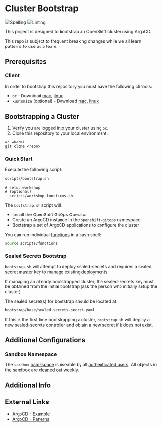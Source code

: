 # Cluster Bootstrap

[![Spelling](https://github.com/Enterprise-Neurosystem/cluster-bootstrap/actions/workflows/spellcheck.yaml/badge.svg)](https://github.com/Enterprise-Neurosystem/cluster-bootstrap/actions/workflows/spellcheck.yaml)
[![Linting](https://github.com/Enterprise-Neurosystem/cluster-bootstrap/actions/workflows/linting.yaml/badge.svg)](https://github.com/Enterprise-Neurosystem/cluster-bootstrap/actions/workflows/linting.yaml)

This project is designed to bootstrap an OpenShift cluster using ArgoCD.

This repo is subject to frequent breaking changes while we all learn patterns to use as a team.

## Prerequisites

### Client

In order to bootstrap this repository you must have the following cli tools:

- `oc` - Download [mac](https://formulae.brew.sh/formula/openshift-cli), [linux](https://mirror.openshift.com/pub/openshift-v4/clients)
- `kustomize` (optional) - Download [mac](https://formulae.brew.sh/formula/kustomize), [linux](https://github.com/kubernetes-sigs/kustomize/releases)

## Bootstrapping a Cluster

1. Verify you are logged into your cluster using `oc`.
1. Clone this repository to your local environment.

```
oc whoami
git clone <repo>
```

### Quick Start

Execute the following script:

```sh
scripts/bootstrap.sh
```

```
# setup workshop
# (optional)
. scripts/workshop_functions.sh
```

The `bootstrap.sh` script will:

- Install the OpenShift GitOps Operator
- Create an ArgoCD instance in the `openshift-gitops` namespace
- Bootstrap a set of ArgoCD applications to configure the cluster

You can run individual [functions](scripts/functions.sh) in a bash shell:

```sh
source scripts/functions
```

### Sealed Secrets Bootstrap

`bootstrap.sh` will attempt to deploy sealed-secrets and requires a sealed secret master key to manage existing deployments.  

If managing an already bootstrapped cluster, the sealed-secrets key must be obtained from the initial bootstrap (ask the person who initially setup the cluster).

The sealed secret(s) for bootstrap should be located at:

```sh
bootstrap/base/sealed-secrets-secret.yaml
```

If this is the first time bootstrapping a cluster, `bootstrap.sh` will deploy a new sealed-secrets controller and obtain a new secret if it does not exist.

## Additional Configurations

### Sandbox Namespace

The `sandbox` [namespace](components/configs/namespaces/instance/sandbox/sandbox-namespace.yaml) is useable by all [authenticated users](components/configs/namespaces/instance/sandbox/sandbox-edit-rolebinding.yaml). All objects in the sandbox are [cleaned out weekly](components/configs/simple/sandbox-cleanup/sandbox-cleanup-cj.yml).

## Additional Info

## External Links

- [ArgoCD - Example](https://github.com/gnunn-gitops/cluster-config)
- [ArgoCD - Patterns](https://github.com/gnunn-gitops/standards)
